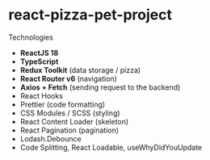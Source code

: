 # react-pizza-pet-project

Technologies

- **ReactJS 18**
- **TypeScript**
- **Redux Toolkit** (data storage / pizza)
- **React Router v6** (navigation)
- **Axios + Fetch** (sending request to the backend)
- React Hooks
- Prettier (code formatting)
- CSS Modules / SCSS (styling)
- React Content Loader (skeleton)
- React Pagination (pagination)
- Lodash.Debounce
- Code Splitting, React Loadable, useWhyDidYouUpdate

